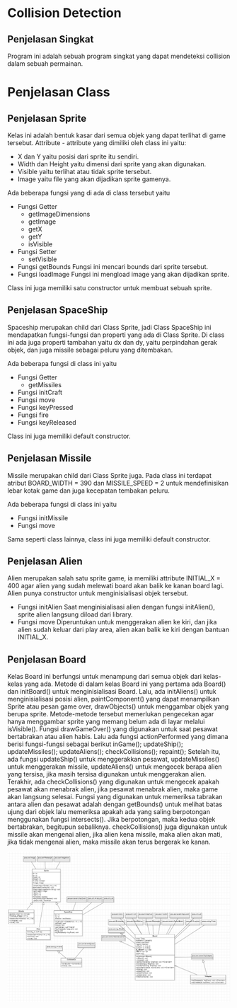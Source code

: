 # Collision Detection

## Penjelasan Singkat

Program ini adalah sebuah program singkat yang dapat mendeteksi collision dalam sebuah permainan.

# Penjelasan Class

## Penjelasan Sprite

Kelas ini adalah bentuk kasar dari semua objek yang dapat terlihat di game tersebut. Attribute - attribute yang dimiliki oleh class ini yaitu:

- X dan Y yaitu posisi dari sprite itu sendiri.
- Width dan Height yaitu dimensi dari sprite yang akan digunakan.
- Visible yaitu terlihat atau tidak sprite tersebut.
- Image yaitu file yang akan dijadikan sprite gamenya.

Ada beberapa fungsi yang di ada di class tersebut yaitu

- Fungsi Getter
  - getImageDimensions
  - getImage
  - getX
  - getY
  - isVisible
- Fungsi Setter
  - setVisible
- Fungsi getBounds
  Fungsi ini mencari bounds dari sprite tersebut.
- Fungsi loadImage
  Fungsi ini mengload image yang akan dijadikan sprite.

Class ini juga memiliki satu constructor untuk membuat sebuah sprite.

## Penjelasan SpaceShip

Spaceship merupakan child dari Class Sprite, jadi Class SpaceShip ini mendapatkan fungsi-fungsi dan properti yang ada di Class Sprite. Di class ini ada juga properti tambahan yaitu dx dan dy, yaitu perpindahan gerak objek, dan juga missile sebagai peluru yang ditembakan.

Ada beberapa fungsi di class ini yaitu
- Fungsi Getter
  - getMissiles
- Fungsi initCraft
- Fungsi move
- Fungsi keyPressed
- Fungsi fire
- Fungsi keyReleased

Class ini juga memiliki default constructor.

## Penjelasan Missile

Missile merupakan child dari Class Sprite juga. Pada class ini terdapat atribut BOARD_WIDTH = 390 dan MISSILE_SPEED = 2 untuk mendefinisikan lebar kotak game dan juga kecepatan tembakan peluru.

Ada beberapa fungsi di class ini yaitu
- Fungsi initMissile
- Fungsi move

Sama seperti class lainnya, class ini juga memiliki default constructor.

## Penjelasan Alien

Alien merupakan salah satu sprite game, ia memiliki attribute INITIAL_X = 400 agar alien yang sudah melewati board akan balik ke kanan board lagi.
Alien punya constructor untuk menginisialisasi objek tersebut.

- Fungsi initAlien
  Saat menginisialisasi alien dengan fungsi initAlien(), sprite alien langsung diload dari library.
- Fungsi move
  Diperuntukan untuk menggerakan alien ke kiri, dan jika alien sudah keluar dari play area, alien akan balik ke kiri dengan bantuan INITIAL_X.

## Penjelasan Board

Kelas Board ini berfungsi untuk menampung dari semua objek dari kelas-kelas yang ada. Metode di dalam kelas Board ini yang pertama ada Board() dan initBoard() untuk menginisialisasi Board. Lalu, ada initAliens() untuk menginisialisasi posisi alien, paintComponent() yang dapat menampilkan Sprite atau pesan game over, drawObjects() untuk menggambar objek yang berupa sprite. Metode-metode tersebut memerlukan pengecekan agar hanya menggambar sprite yang memang belum ada di layar melalui isVisible(). Fungsi drawGameOver() yang digunakan untuk saat pesawat bertabrakan atau alien habis. Lalu ada fungsi actionPerformed yang dimana berisi fungsi-fungsi sebagai berikut
        inGame();
        updateShip();
        updateMissiles();
        updateAliens();
        checkCollisions();
        repaint();
Setelah itu, ada fungsi updateShip() untuk menggerakkan pesawat, updateMissiles() untuk menggerakan missile, updateAliens() untuk mengecek berapa alien yang tersisa, jika masih tersisa digunakan untuk menggerakan alien. Terakhir, ada checkCollisions() yang digunakan untuk mengecek apakah pesawat akan menabrak alien, jika pesawat menabrak alien, maka game akan langsung selesai. Fungsi yang digunakan untuk memeriksa tabrakan antara alien dan pesawat adalah dengan getBounds() untuk melihat batas ujung dari objek lalu memeriksa apakah ada yang saling berpotongan menggunakan fungsi intersects(). Jika berpotongan, maka kedua objek bertabrakan, begitupun sebaliknya. checkCollisions() juga digunakan untuk missile akan mengenai alien, jika alien kena missile, maka alien akan mati, jika tidak mengenai alien, maka missile akan terus bergerak ke kanan. 

![ClassDiagram](Documentation/ClassDiagram.PNG)
